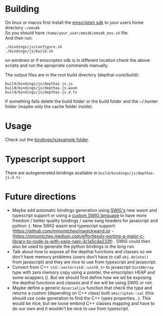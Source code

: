 # Building
On linux or macos first install the [emscripten sdk](https://emscripten.org/docs/getting_started/downloads.html) to your users home directory `~/emsdk`  
So you should have `/home/your_user/emsdk/emsdk_env.sh` file.  
And then run:
```
./bindings/js/configure.sh
./bindings/js/build.sh
```
on windows or if emscripten sdk is in different location check the above scripts and run the apropriate commands manually.  

The output files are in the root build directory (depthai-core/build):
```
build/bindings/js/depthai-js.js
build/bindings/js/depthai-js.wasm
build/bindings/js/depthai-js.d.ts
```
  
If something fails delete the build folder or the build folder and the ~/.hunter folder (maybe only the cache folder inside).

# Usage
Check out the [bindings/js/example folder](example/).

# Typescript support
There are autogenerated bindings available in `build/bindings/js/depthai-js.d.ts`

# Future directions
- Maybe add automatic bindings generation using [SWIG's](https://github.com/swig/swig) new wasm and typescript support or using a [custom SWIG language](https://www.swig.org/Doc4.0/Extending.html) to have more freedom / better quality bindings / same swig headers for javascript and python :). New SWIG wasm and typescript support: (https://github.com/mmomtchev/magickwand.js) - (https://mmomtchev.medium.com/effortlessly-porting-a-major-c-library-to-node-js-with-swig-napi-3c1a5c4a233f) . SWIG could then also be used to generate the python bindings in the long run.
- Talk about how to expose all the depthai functions and classes so we don't have memory problems (users don't have to call `obj.delete()` from javascript) and they are nice to use from typescript and javascript.
- Convert from C++ `std::vector<std::uint8_t>` to javascript `Uint8Array` type with zero memory copy using a pointer, the emscripten HEAP and some wrappers (). But we should first define how we wil be exposing the depthai functions and classes and if we will be using SWIG or not.
- Maybe define a generic `deserialize` function that check the type and returns a custom (depending on C++ class) built `emscripten::val` (this should use code generation to find the C++ types properties...). This would be nice, but we loose embind C++ classes mapping and have to do our own and it wouldn't be nice to use from typescript.
